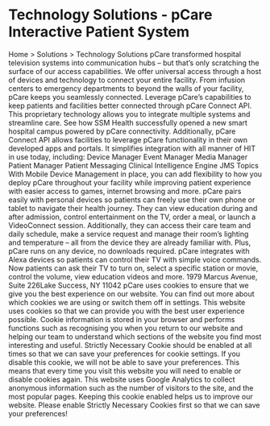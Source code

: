 # Technology Solutions - pCare Interactive Patient System

Home > Solutions > Technology Solutions
pCare transformed hospital television systems into communication hubs – but that’s only scratching the surface of our access capabilities. We offer universal access through a host of devices and technology to connect your entire facility. From infusion centers to emergency departments to beyond the walls of your facility, pCare keeps you seamlessly connected.
Leverage pCare’s capabilities to keep patients and facilities better connected through pCare Connect API. This proprietary technology allows you to integrate multiple systems and streamline care.
See how SSM Health successfully opened a new smart hospital campus powered by pCare connectivity.
Additionally, pCare Connect API allows facilities to leverage pCare functionality in their own developed apps and portals. It simplifies integration with all manner of HIT in use today, including:
Device Manager
Event Manager
Media Manager
Patient Manager
Patient Messaging
Clinical Intelligence Engine
JMS Topics
With Mobile Device Management in place, you can add flexibility to how you deploy pCare throughout your facility while improving patient experience with easier access to games, internet browsing and more.
pCare pairs easily with personal devices so patients can freely use their own phone or tablet to navigate their health journey. They can view education during and after admission, control entertainment on the TV, order a meal, or launch a VideoConnect session. Additionally, they can access their care team and daily schedule, make a service request and manage their room’s lighting and temperature – all from the device they are already familiar with. Plus, pCare runs on any device, no downloads required.
pCare integrates with Alexa devices so patients can control their TV with simple voice commands. Now patients can ask their TV to turn on, select a specific station or movie, control the volume, view education videos and more.
1979 Marcus Avenue, Suite 226Lake Success, NY 11042
pCare uses cookies to ensure that we give you the best experience on our website. You can find out more about which cookies we are using or switch them off in settings.
This website uses cookies so that we can provide you with the best user experience possible. Cookie information is stored in your browser and performs functions such as recognising you when you return to our website and helping our team to understand which sections of the website you find most interesting and useful.
Strictly Necessary Cookie should be enabled at all times so that we can save your preferences for cookie settings.
If you disable this cookie, we will not be able to save your preferences. This means that every time you visit this website you will need to enable or disable cookies again.
This website uses Google Analytics to collect anonymous information such as the number of visitors to the site, and the most popular pages.
Keeping this cookie enabled helps us to improve our website.
Please enable Strictly Necessary Cookies first so that we can save your preferences!